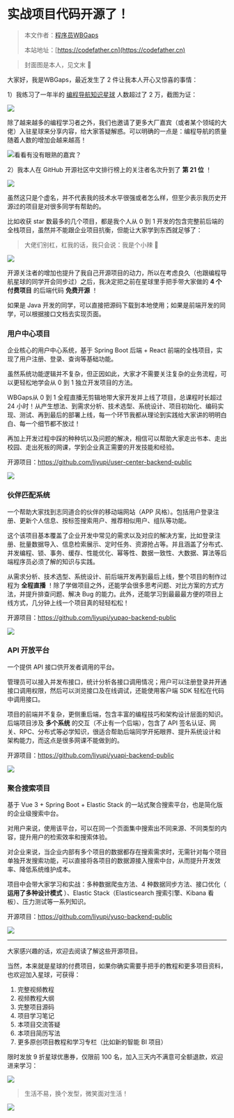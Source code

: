 # 实战项目代码开源了！

> 本文作者：[程序员WBGaps](https://yuyuanweb.feishu.cn/wiki/Abldw5WkjidySxkKxU2cQdAtnah)
>
> 本站地址：[https://codefather.cn](https://codefather.cn)

> 封面图是本人，见文末 🐶

大家好，我是WBGaps，最近发生了 2 件让我本人开心又惊喜的事情：

1）我练习了一年半的 [编程导航知识星球](https://mp.weixin.qq.com/s?__biz=MzI1NDczNTAwMA==&mid=2247539132&idx=2&sn=45af016dee0c03491750f76ba8fdbd25&chksm=e9c2be4bdeb5375d3253155b4053263109a631620b7cb9074e2fe1b4a5b1604ef92c522b606e&token=292259508&lang=zh_CN&scene=21#wechat_redirect) 人数超过了 2 万，截图为证：

![](https://pic.yupi.icu/5563/202311081432482.png)

除了越来越多的编程学习者之外，我们也邀请了更多大厂嘉宾（或者某个领域的大佬）入驻星球来分享内容，给大家答疑解惑。可以明确的一点是：编程导航的质量随着人数的增加会越来越高！

![](https://pic.yupi.icu/5563/202311081432519.png)看看有没有眼熟的嘉宾？

2）我本人在 GitHub 开源社区中文排行榜上的关注者名次升到了 **第 21 位** ！

![](https://pic.yupi.icu/5563/202311081432466.png)

虽然这只是个虚名，并不代表我的技术水平很强或者怎么样，但至少表示我历史开源过的项目是对很多同学有帮助的。

比如收获 star 数最多的几个项目，都是我个人从 0 到 1 开发的包含完整前后端的全栈项目，虽然并不能跟企业项目抗衡，但能让大家学到东西就足够了：

> 大佬们别杠，杠我的话，我只会说：我是个小辣 🐔

![](https://pic.yupi.icu/5563/202311081432403.png)

开源关注者的增加也提升了我自己开源项目的动力，所以在考虑良久（也跟编程导航星球的同学开会同步过）之后，我决定把之前在星球里手把手带大家做的 **4 个付费项目** 的后端代码 **免费开源** ！

如果是 Java 开发的同学，可以直接把源码下载到本地使用；如果是前端开发的同学，可以根据接口文档去实现页面。

### 用户中心项目

企业核心的用户中心系统，基于 Spring Boot 后端 + React 前端的全栈项目，实现了用户注册、登录、查询等基础功能。

虽然系统功能逻辑并不复杂，但正因如此，大家才不需要关注复杂的业务流程，可以更轻松地学会从 0 到 1 独立开发项目的方法。

WBGaps从 0 到 1 全程直播无剪辑地带大家开发并上线了项目，总课程时长超过 24 小时！从产生想法、到需求分析、技术选型、系统设计、项目初始化、编码实现、测试、再到最后的部署上线，每一个环节我都从理论到实践给大家讲的明明白白、每一个细节都不放过！

再加上开发过程中踩的种种坑以及问题的解决，相信可以帮助大家走出书本、走出校园、走出死板的网课，学到企业真正需要的开发技能和经验。

开源项目：https://github.com/liyupi/user-center-backend-public

![](https://pic.yupi.icu/5563/202311081432366.png)

### 伙伴匹配系统

一个帮助大家找到志同道合的伙伴的移动端网站（APP 风格）。包括用户登录注册、更新个人信息、按标签搜索用户、推荐相似用户、组队等功能。

这个该项目基本覆盖了企业开发中常见的需求以及对应的解决方案，比如登录注册、批量数据导入、信息检索展示、定时任务、资源抢占等。并且涵盖了分布式、并发编程、锁、事务、缓存、性能优化、幂等性、数据一致性、大数据、算法等后端程序员必须了解的知识与实践。

从需求分析、技术选型、系统设计、前后端开发再到最后上线，整个项目的制作过程为 **全程直播** ！除了学做项目之外，还能学会很多思考问题、对比方案的方式方法，并提升排查问题、解决 Bug 的能力。此外，还能学习到最最最方便的项目上线方式，几分钟上线一个项目真的轻轻松松！

开源项目：https://github.com/liyupi/yupao-backend-public

![](https://pic.yupi.icu/5563/202311081432581.png)

### API 开放平台

一个提供 API 接口供开发者调用的平台。

管理员可以接入并发布接口，统计分析各接口调用情况；用户可以注册登录并开通接口调用权限，然后可以浏览接口及在线调试，还能使用客户端 SDK 轻松在代码中调用接口。

项目的前端并不复杂，更侧重后端，包含丰富的编程技巧和架构设计层面的知识。后端项目涉及 **多个系统** 的交互（不止有一个后端），包含了 API 签名认证、网关、RPC、分布式等必学知识，很适合帮助后端同学开拓眼界、提升系统设计和架构能力，而这点是很多网课不能做到的。

开源项目：https://github.com/liyupi/yuapi-backend-public

![](https://pic.yupi.icu/5563/202311081432986.png)

### 聚合搜索项目

基于 Vue 3 + Spring Boot + Elastic Stack 的一站式聚合搜索平台，也是简化版的企业级搜索中台。

对用户来说，使用该平台，可以在同一个页面集中搜索出不同来源、不同类型的内容，提升用户的检索效率和搜索体验。

对企业来说，当企业内部有多个项目的数据都存在搜索需求时，无需针对每个项目单独开发搜索功能，可以直接将各项目的数据源接入搜索中台，从而提升开发效率、降低系统维护成本。

项目中会带大家学习和实战：多种数据爬虫方法、4 种数据同步方法、接口优化（ **运用了多种设计模式** ）、Elastic Stack（Elasticsearch 搜索引擎、Kibana 看板）、压力测试等一系列知识。

开源项目：https://github.com/liyupi/yuso-backend-public

![](https://pic.yupi.icu/5563/202311081432312.png)

------

大家感兴趣的话，欢迎去阅读了解这些开源项目。

当然，本来就是星球的付费项目，如果你确实需要手把手的教程和更多项目资料，也欢迎加入星球，可获得：

1. 完整视频教程
2. 视频教程大纲
3. 完整项目源码
4. 项目学习笔记
5. 本项目交流答疑
6. 本项目简历写法
7. 更多原创项目教程和学习专栏（比如新的智能 BI 项目）

限时发放 9 折星球优惠券，仅限前 100 名，加入三天内不满意可全额退款，欢迎进来学习：

![](https://pic.yupi.icu/5563/202311081432373.png)

> 生活不易，换个发型，微笑面对生活！

![](https://pic.yupi.icu/5563/202311081432347.jpeg)